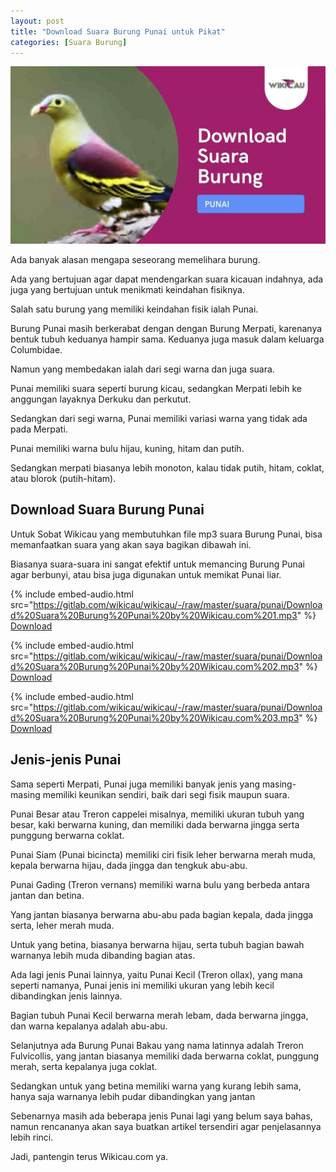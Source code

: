 ```yaml
---
layout: post
title: "Download Suara Burung Punai untuk Pikat"
categories: [Suara Burung]
---
```


![](/images/download-suara-burung-punai.webp)

Ada banyak alasan mengapa seseorang memelihara burung.

Ada yang bertujuan agar dapat mendengarkan suara kicauan indahnya, ada juga yang bertujuan untuk menikmati keindahan fisiknya.

Salah satu burung yang memiliki keindahan fisik ialah Punai.

Burung Punai masih berkerabat dengan dengan Burung Merpati, karenanya bentuk tubuh keduanya hampir sama. Keduanya juga masuk dalam keluarga Columbidae.

Namun yang membedakan ialah dari segi warna dan juga suara.

Punai memiliki suara seperti burung kicau, sedangkan Merpati lebih ke anggungan layaknya Derkuku dan perkutut.

Sedangkan dari segi warna, Punai memiliki variasi warna yang tidak ada pada Merpati.

Punai memiliki warna bulu hijau, kuning, hitam dan putih.

Sedangkan merpati biasanya lebih monoton, kalau tidak putih, hitam, coklat, atau blorok (putih-hitam).

## Download Suara Burung Punai

Untuk Sobat Wikicau yang membutuhkan file mp3 suara Burung Punai, bisa memanfaatkan suara yang akan saya bagikan dibawah ini.

Biasanya suara-suara ini sangat efektif untuk memancing Burung Punai agar berbunyi, atau bisa juga digunakan untuk memikat Punai liar.

{% include embed-audio.html src="https://gitlab.com/wikicau/wikicau/-/raw/master/suara/punai/Download%20Suara%20Burung%20Punai%20by%20Wikicau.com%201.mp3" %}
[Download](https://bit.ly/2TR9CPq)

{% include embed-audio.html src="https://gitlab.com/wikicau/wikicau/-/raw/master/suara/punai/Download%20Suara%20Burung%20Punai%20by%20Wikicau.com%202.mp3" %}
[Download](https://bit.ly/2W39pLM)

{% include embed-audio.html src="https://gitlab.com/wikicau/wikicau/-/raw/master/suara/punai/Download%20Suara%20Burung%20Punai%20by%20Wikicau.com%203.mp3" %}
[Download](https://bit.ly/3d0ZU66)

## Jenis-jenis Punai

Sama seperti Merpati, Punai juga memiliki banyak jenis yang masing-masing memiliki keunikan sendiri, baik dari segi fisik maupun suara.

Punai Besar atau Treron cappelei misalnya, memiliki ukuran tubuh yang besar, kaki berwarna kuning, dan memiliki dada berwarna jingga serta punggung berwarna coklat.

Punai Siam (Punai bicincta) memiliki ciri fisik leher berwarna merah muda, kepala berwarna hijau, dada jingga dan tengkuk abu-abu.

Punai Gading (Treron vernans) memiliki warna bulu yang berbeda antara jantan dan betina.

Yang jantan biasanya berwarna abu-abu pada bagian kepala, dada jingga serta, leher merah muda.

Untuk yang betina, biasanya berwarna hijau, serta tubuh bagian bawah warnanya lebih muda dibanding bagian atas.

Ada lagi jenis Punai lainnya, yaitu Punai Kecil (Treron ollax), yang mana seperti namanya, Punai jenis ini memiliki ukuran yang lebih kecil dibandingkan jenis lainnya.

Bagian tubuh Punai Kecil berwarna merah lebam, dada berwarna jingga, dan warna kepalanya adalah abu-abu.

Selanjutnya ada Burung Punai Bakau yang nama latinnya adalah Treron Fulvicollis, yang jantan biasanya memiliki dada berwarna coklat, punggung merah, serta kepalanya juga coklat.

Sedangkan untuk yang betina memiliki warna yang kurang lebih sama, hanya saja warnanya lebih pudar dibandingkan yang jantan

Sebenarnya masih ada beberapa jenis Punai lagi yang belum saya bahas, namun rencananya akan saya buatkan artikel tersendiri agar penjelasannya lebih rinci.

Jadi, pantengin terus Wikicau.com ya.